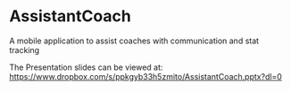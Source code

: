 # AssistantCoach
A mobile application to assist coaches with communication and stat tracking

The Presentation slides can be viewed at:
https://www.dropbox.com/s/ppkgyb33h5zmito/AssistantCoach.pptx?dl=0
